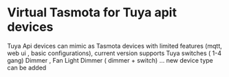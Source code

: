 # Virtual Tasmota for Tuya apit devices

Tuya Api devices can mimic as Tasmota devices with limited features (mqtt, web ui , basic configurations), current version supports Tuya switches ( 1-4 gang) Dimmer , Fan Light Dimmer ( dimmer + switch) ... new device type can be added 
